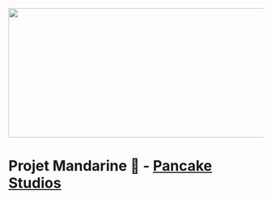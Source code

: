 
<p align="center">
  <img width="550" height="256" src="https://cdn.discordapp.com/attachments/855139498141024266/1111738831096520755/image.png">
</p>

# Projet Mandarine 🍊 - [Pancake Studios](https://www.youtube.com/@pancakestudios4753)
